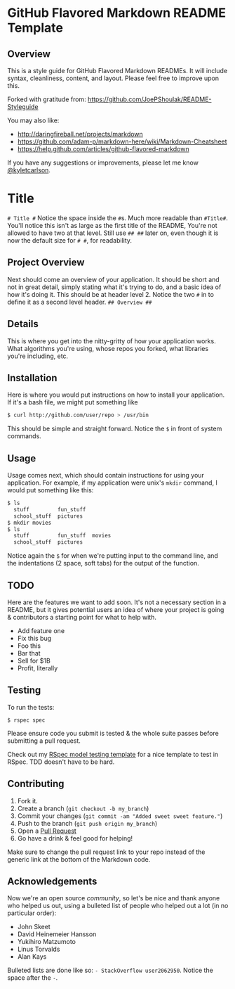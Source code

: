 # GitHub Flavored Markdown README Template #

## Overview ##
This is a style guide for GitHub Flavored Markdown READMEs. It will include syntax, cleanliness, content, and layout. Please feel free to improve upon this.

Forked with gratitude from: <https://github.com/JoePShoulak/README-Styleguide>

You may also like:
- <http://daringfireball.net/projects/markdown>
- <https://github.com/adam-p/markdown-here/wiki/Markdown-Cheatsheet>
- <https://help.github.com/articles/github-flavored-markdown>

If you have any suggestions or improvements, please let me know [@kyletcarlson](https://twitter.com/kyletcarlson).

# Title #
```# Title #```
Notice the space inside the ```#```s. Much more readable than ```#Title#```. You'll notice this isn't as large as the first title of the README, You're not allowed to have two at that level. Still use ```## ##``` later on, even though it is now the default size for ```# #```, for readability.

## Project Overview ##
Next should come an overview of your application. It should be short and not in great detail, simply stating what it's trying to do, and a basic idea of how it's doing it. This should be at header level 2.
Notice the two ```#``` in to define it as a second level header. ```## Overview ##```

## Details ##
This is where you get into the nitty-gritty of how your application works. What algorithms you're using, whose repos you forked, what libraries you're including, etc.

## Installation ##
Here is where you would put instructions on how to install your application. If it's a bash file, we might put something like
```bash
$ curl http://github.com/user/repo > /usr/bin
```

This should be simple and straight forward. Notice the ```$``` in front of system commands.

## Usage ##
Usage comes next, which should contain instructions for using your application. For example, if my application were unix's ```mkdir``` command, I would put something like this:
```bash
$ ls
  stuff         fun_stuff
  school_stuff  pictures
$ mkdir movies
$ ls
  stuff         fun_stuff  movies
  school_stuff  pictures
```

Notice again the ```$``` for when we're putting input to the command line, and the indentations (2 space, soft tabs) for the output of the function.


## TODO ##
Here are the features we want to add soon. It's not a necessary section in a README, but it gives potential users an idea of where your project is going & contributors a starting point for what to help with.
- Add feature one
- Fix this bug
- Foo this
- Bar that
- Sell for $1B
- Profit, literally


## Testing ##

To run the tests:

    $ rspec spec 

Please ensure code you submit is tested & the whole suite passes before submitting a pull request.

Check out my [RSpec model testing template](https://gist.github.com/kyletcarlson/6234923) for a nice template to test in RSpec. TDD doesn't have to be hard.


## Contributing ##

1. Fork it.
2. Create a branch (`git checkout -b my_branch`)
3. Commit your changes (`git commit -am "Added sweet sweet feature."`)
4. Push to the branch (`git push origin my_branch`)
5. Open a [Pull Request][1]
6. Go have a drink & feel good for helping!

Make sure to change the pull request link to your repo instead of the generic link at the bottom of the Markdown code.


## Acknowledgements ##
Now we're an open source _community_, so let's be nice and thank anyone who helped us out, using a bulleted list of people who helped out a lot (in no particular order):

- John Skeet
- David Heinemeier Hansson
- Yukihiro Matzumoto
- Linus Torvalds
- Alan Kays

Bulleted lists are done like so: ```- StackOverflow user2062950```. Notice the space after the ```-```.



[1]: https://github.com/your-username/fetlocker/pulls

